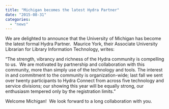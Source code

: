 ```yaml
---
title: "Michigan becomes the latest Hydra Partner"
date: "2015-08-31"
categories: 
  - "news"
---
```


We are delighted to announce that the University of Michigan has become the latest formal Hydra Partner.  Maurice York, their Associate University Librarian for Library Information Technology, writes:

“The strength, vibrancy and richness of the Hydra community is compelling to us.  We are motivated by partnership and collaboration with this community, more than simply use of the technology and tools. The interest in and commitment to the community is organization-wide; last fall we sent over twenty participants to Hydra Connect from across five technology and service divisions; our showing this year will be equally strong, our enthusiasm tempered only by the registration limits.”

Welcome Michigan!  We look forward to a long collaboration with you.
